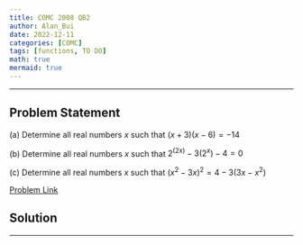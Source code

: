 ```yaml
---
title: COMC 2008 QB2
author: Alan_Bui
date: 2022-12-11
categories: [COMC]
tags: [functions, TO DO]
math: true
mermaid: true
---
```


---
## Problem Statement
 
(a) Determine all real numbers $x$ such that $(x + 3)(x − 6) = −14$

(b) Determine all real numbers $x$ such that $2^(2x) − 3(2^x) − 4 = 0$

(c) Determine all real numbers $x$ such that $(x^2 − 3x)^2 = 4 − 3(3x − x^2)$

[Problem Link](https://www2.cms.math.ca/Competitions/COMC/examarchive/comc2008-exam-en.pdf)

## Solution



---